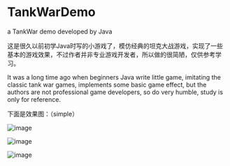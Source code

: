 # TankWarDemo
a TankWar demo developed by Java

这是很久以前初学Java时写的小游戏了，模仿经典的坦克大战游戏，实现了一些基本的游戏效果，不过作者并非专业游戏开发者，所以做的很简陋，仅供参考学习。

It was a long time ago when beginners Java write little game, imitating the classic tank war games, implements some basic game effect, but the authors are not professional game developers, so do very humble, study is only for reference.

下面是效果图：（simple）

![image](https://github.com/Thuantanon/TankWarDemo/blob/master/sample/psb2.jpg)

![image](https://github.com/Thuantanon/TankWarDemo/blob/master/sample/psb.png)

![image](https://github.com/Thuantanon/TankWarDemo/blob/master/sample/psb3.png)
